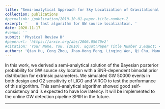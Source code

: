 ```yaml
---
title: "Semi-analytical Approach for Sky Localization of Gravitational Waves"
collection: publications
#permalink: /publication/2010-10-01-paper-title-number-2
excerpt: '    A fast algorithm for GW source localizatoin. '
date: 2020-11-17
#venue: ''
submit: 'Physical Review D'
#paperurl: 'https://arxiv.org/abs/2006.05670v2'
#citation: 'Your Name, You. (2010). &quot;Paper Title Number 2.&quot; <i>Journal 1</i>. 1(2).'
authors: 'Qian Hu, Cong Zhou, Jhao-Hong Peng, Linqing Wen, Qi Chu, Manoj Kovalam'
---
```

In this work, we derived a semi-analytical solution of the Bayesian posterior probability for GW source sky location with a SNR-dependent bimodal prior distribution for extrinsic parameters. We simulated GW 50000 events in both design and O2 sensitivity of LIGO and VIRGO to test the performance of this algorithm. This semi-analytical algorithm showed good self-consistency and is expected to have low latency. It will be implemented to the online GW detection pipeline SPIIR in the future. 

---

